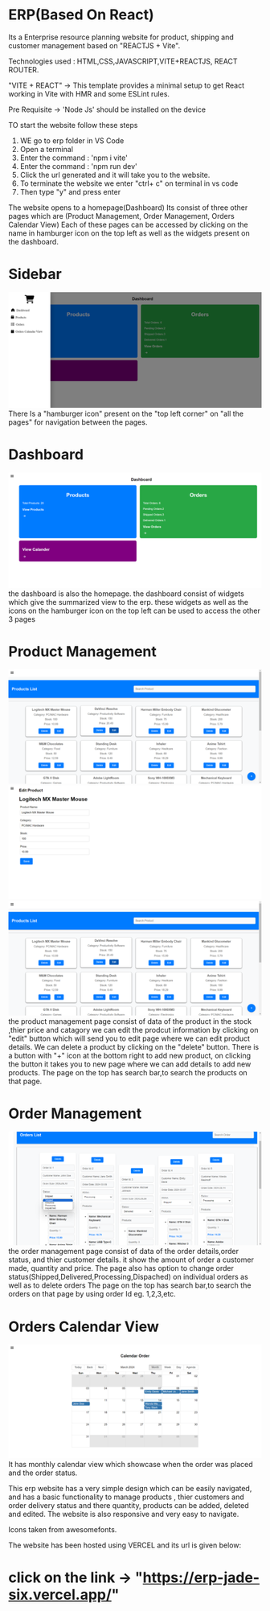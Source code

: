 # ERP(Based On React)

Its a Enterprise resource planning website for product, shipping and customer management based on "REACTJS + Vite".

Technologies used : HTML,CSS,JAVASCRIPT,VITE+REACTJS, REACT ROUTER.

"VITE + REACT" -> This template provides a minimal setup to get React working in Vite with HMR and some ESLint rules.

Pre Requisite -> 'Node Js' should be installed on the device

TO start the website follow these steps

1) WE go to erp folder in VS Code
2) Open a terminal
3) Enter the command : 'npm i vite'
4) Enter the command : 'npm run dev'
5) Click the url generated and it will take you to the website.
6) To terminate the website we enter "ctrl+ c" on terminal in vs code 
7) Then type "y" and press enter

The website opens to a homepage(Dashboard)
Its consist of three other pages which are (Product Management, Order Management, Orders Calendar View)
Each of these pages can be accessed by clicking on the name in hamburger icon on the top left as well as the widgets present on the dashboard.

# Sidebar
![Sidebar](screenshot/Sidebar.png)
There Is a "hamburger icon" present on the "top left corner" on "all the pages" for navigation between the pages.


# Dashboard
![Dashboard](screenshot/Dashboard.png)
	the dashboard is also the homepage.
	the dashboard consist of widgets which give the summarized view to the erp.
	these widgets as well as the icons on the hamburger icon on the top left can be used to access the other 3 pages

# Product Management
![Product Page](<screenshot/Product Page.png>)
![Product Edit](<screenshot/Product Edit.png>)
![Product Add](<screenshot/Product Page.png>)
	the product management page consist of data of the product in the stock ,thier price and catagory
	we can edit the prodcut information by clicking on "edit" button which will send you to edit page where we can edit 
	product details.
	We can delete a product by clicking on the "delete" button.
	There is a button with "+" icon at the bottom right to add new product, on clicking the button it takes you to new page where we can add details to add new products.
	The page on the top has search bar,to search the products on that page.

# Order Management
![Order Page](<screenshot/Orders Page.png>)
	the order management page consist of data of the order details,order status, and thier customer details.
	it show the amount of order a customer made, quantity and price.
	The page also has option to change order status(Shipped,Delivered,Processing,Dispached) on individual orders as well as to delete orders
	The page on the top has search bar,to search the orders on that page by using order Id eg. 1,2,3,etc.

# Orders Calendar View
![Orders Calendar View](<screenshot/Orders Calander View.png>)
	It has monthly calendar view which showcase when the order was placed and the order status.


This erp website has a very simple design which can be easily navigated, and has a basic functionality to manage products , thier customers and order delivery status and there quantity, products can be added, deleted and edited.
The website is also responsive and very easy to navigate.

Icons taken from awesomefonts.

The website has been hosted using VERCEL and its url is given below:

# click on the link -> "https://erp-jade-six.vercel.app/"

